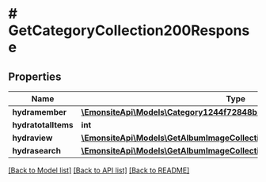 # # GetCategoryCollection200Response

## Properties

Name | Type | Description | Notes
------------ | ------------- | ------------- | -------------
**hydramember** | [**\EmonsiteApi\Models\Category1244f72848b2e9f4bc7039366e5cef3eJsonld[]**](Category1244f72848b2e9f4bc7039366e5cef3eJsonld.md) |  |
**hydratotalItems** | **int** |  | [optional]
**hydraview** | [**\EmonsiteApi\Models\GetAlbumImageCollection200ResponseHydraView**](GetAlbumImageCollection200ResponseHydraView.md) |  | [optional]
**hydrasearch** | [**\EmonsiteApi\Models\GetAlbumImageCollection200ResponseHydraSearch**](GetAlbumImageCollection200ResponseHydraSearch.md) |  | [optional]

[[Back to Model list]](../../README.md#models) [[Back to API list]](../../README.md#endpoints) [[Back to README]](../../README.md)
